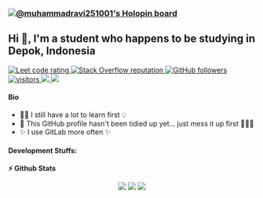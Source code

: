 ### [![@muhammadravi251001's Holopin board](https://holopin.io/api/user/board?user=muhammadravi251001)](https://holopin.io/@muhammadravi251001)

## Hi 👋, I'm a student who happens to be studying in Depok, Indonesia

<p align="left">
  <a href="https://leetcode.com/muhammadravi251001/">
    <img src="https://cp-logo.vercel.app/leetcode/muhammadravi251001" alt="Leet code rating" />
  </a>
  <a href="https://stackoverflow.com/users/11586024/muhammadravi251001">
    <img alt="Stack Overflow reputation" src="https://img.shields.io/stackexchange/stackoverflow/r/11586024?color=orange&label=reputation&logo=stackoverflow">
  </a>
  <a href="https://github.com/muhammadravi251001?tab=followers">
    <img alt="GitHub followers" src="https://img.shields.io/github/followers/muhammadravi251001?color=green&logo=github">
  </a>
  <a href="https://github.com/muhammadravi251001/">
    <img src="https://komarev.com/ghpvc/?username=muhammadravi251001" alt="visitors" />
  </a>
  <a href="https://medium.com/@muhammadravi251001">
    <img src="https://img.shields.io/badge/Medium-12100E?&logo=medium&logoColor=white" />
  </a>
  <a href="https://www.linkedin.com/in/muhammad-ravi-shulthan-habibi-0738491b2/">
      <img src="https://img.shields.io/badge/linkedin-%230077B5.svg?logo=linkedin&logoColor=white" />
  </a>

</p>

#### Bio
- :technologist: I still have a lot to learn first :bulb:
- :construction_worker: This GitHub profile hasn't been tidied up yet... just mess it up first :hammer::hammer::hammer:
- :sparkles: I use GitLab more often :sparkles:

#### Development Stuffs:
<b>⚡ Github Stats</b>
  <p align="center">
    <img src="https://github-readme-stats.vercel.app/api?username=muhammadravi251001&show_icons=true&theme=dark"/>
    <img src="https://github-readme-streak-stats.herokuapp.com/?user=muhammadravi251001&show_icons=true&theme=dark"/>
  <img src="https://github-readme-stats.vercel.app/api/top-langs?username=muhammadravi251001&layout=compact&show_icons=true&theme=dark"/>
  </p>
